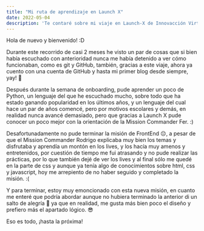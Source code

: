 ```yaml
---
title: "Mi ruta de aprendizaje en Launch X"
date: 2022-05-04
description: 'Te contaré sobre mi viaje en Launch-X de Innovacción Virtual, gracias Microsoft😭'
---
```


Hola de nuevo y bienvenido! :D

Durante este recorrido de casi 2 meses he visto un par de cosas que si bien había escuchado con anterioridad nunca me había detenido a ver cómo funcionaban, como es git y GitHub, también, gracias a este viaje, ahora ya cuento con una cuenta de GitHub y hasta mi primer blog desde siempre, yay! 🥳

Después durante la semana de onboarding, pude aprender un poco de Python, un lenguaje del que he escuchado mucho, sobre todo que ha estado ganando popularidad en los últimos años, y un lenguaje del cual hace un par de años comencé, pero por motivos escolares y demás, en realidad nunca avancé demasiado, pero que gracias a Launch X pude conocer un poco mejor con la orientación de la Mission Commander Fer. :)

Desafortunadamente no pude terminar la misión de FrontEnd 😔, a pesar de que el Mission Commander Rodrigo explicaba muy bien los temas y disfrutaba y aprendía un montón en los lives, y los hacía muy amenos y entretenidos, por cuestión de tiempo me fui atrasando y no pude realizar las prácticas, por lo que también dejé de ver los lives y al final sólo me quedé en la parte de css y aunque ya tenía algo de conocimientos sobre html, css y javascript, hoy me arrepiento de no haber seguido y completado la misión. :(

Y para terminar, estoy muy emoncionado con esta nueva misión, en cuanto me enteré que podría abordar aunque no hubiera terminado la anterior di un salto de alegría 🤣
ya que en realidad, me gusta más bien poco el diseño y prefiero más el apartado lógico. 😎

Eso es todo, ¡hasta la próxima!
